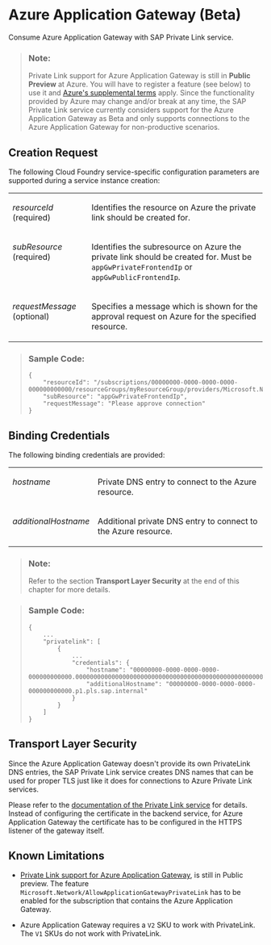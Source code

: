 <!-- loioaf86a457ffd84324a6691c6ea1649dd6 -->

# Azure Application Gateway \(Beta\)

Consume Azure Application Gateway with SAP Private Link service.

> ### Note:  
> Private Link support for Azure Application Gateway is still in **Public Preview** at Azure. You will have to register a feature \(see below\) to use it and [Azure's supplemental terms](https://azure.microsoft.com/en-us/support/legal/preview-supplemental-terms/) apply. Since the functionality provided by Azure may change and/or break at any time, the SAP Private Link service currently considers support for the Azure Application Gateway as Beta and only supports connections to the Azure Application Gateway for non-productive scenarios.



<a name="loioaf86a457ffd84324a6691c6ea1649dd6__section_npn_xpk_x5b"/>

## Creation Request

The following Cloud Foundry service-specific configuration parameters are supported during a service instance creation:


<table>
<tr>
<td valign="top">

*resourceId* \(required\)



</td>
<td valign="top">

Identifies the resource on Azure the private link should be created for.



</td>
</tr>
<tr>
<td valign="top">

*subResource* \(required\)



</td>
<td valign="top">

Identifies the subresource on Azure the private link should be created for. Must be `appGwPrivateFrontendIp` or `appGwPublicFrontendIp`.



</td>
</tr>
<tr>
<td valign="top">

*requestMessage* \(optional\)



</td>
<td valign="top">

Specifies a message which is shown for the approval request on Azure for the specified resource.



</td>
</tr>
</table>

> ### Sample Code:  
> ```
> {
>     "resourceId": "/subscriptions/00000000-0000-0000-0000-000000000000/resourceGroups/myResourceGroup/providers/Microsoft.Network/applicationGateways/myAppGw",
>     "subResource": "appGwPrivateFrontendIp",
>     "requestMessage": "Please approve connection"
> }
> ```



<a name="loioaf86a457ffd84324a6691c6ea1649dd6__section_fqc_5qk_x5b"/>

## Binding Credentials

The following binding credentials are provided:


<table>
<tr>
<td valign="top">

*hostname*



</td>
<td valign="top">

Private DNS entry to connect to the Azure resource.



</td>
</tr>
<tr>
<td valign="top">

*additionalHostname*



</td>
<td valign="top">

Additional private DNS entry to connect to the Azure resource.



</td>
</tr>
</table>

> ### Note:  
> Refer to the section **Transport Layer Security** at the end of this chapter for more details.

> ### Sample Code:  
> ```
> {
>     ...
>     "privatelink": [
>         {
>             ...
>             "credentials": {
>                 "hostname": "00000000-0000-0000-0000-000000000000.00000000000000000000000000000000000000000000000000000000.p1.pls.sap.internal",
>                 "additionalHostname": "00000000-0000-0000-0000-000000000000.p1.pls.sap.internal"
>             }
>         }
>     ]
> }
> ```



<a name="loioaf86a457ffd84324a6691c6ea1649dd6__section_qqt_crk_x5b"/>

## Transport Layer Security

Since the Azure Application Gateway doesn't provide its own PrivateLink DNS entries, the SAP Private Link service creates DNS names that can be used for proper TLS just like it does for connections to Azure Private Link services.

Please refer to the [documentation of the Private Link service](https://github.tools.sap/C5338252/btp-private-link-service/blob/dc41b9cd6024b8300c94d32a6b9baa1eaee84e1b/docs/using-sap-private-link-service/azure-private-link-service-e8bc0c6.md) for details. Instead of configuring the certificate in the backend service, for Azure Application Gateway the certificate has to be configured in the HTTPS listener of the gateway itself.



<a name="loioaf86a457ffd84324a6691c6ea1649dd6__section_dh3_wwk_x5b"/>

## Known Limitations

-   [Private Link support for Azure Application Gateway](https://docs.microsoft.com/en-us/azure/application-gateway/private-link-configure), is still in Public preview. The feature `Microsoft.Network/AllowApplicationGatewayPrivateLink` has to be enabled for the subscription that contains the Azure Application Gateway.

-   Azure Application Gateway requires a `V2` SKU to work with PrivateLink. The `V1` SKUs do not work with PrivateLink.

